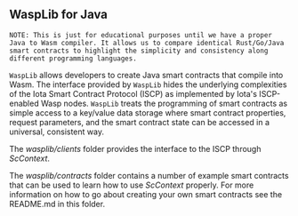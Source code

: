 ## WaspLib for Java

`NOTE: This is just for educational purposes until we have a proper Java to
Wasm compiler. It allows us to compare identical Rust/Go/Java smart contracts
to highlight the simplicity and consistency along different programming languages.`

`WaspLib` allows developers to create Java smart contracts that compile into Wasm.
The interface provided by `WaspLib` hides the underlying complexities of the 
Iota Smart Contract Protocol (ISCP) as implemented by Iota's ISCP-enabled Wasp nodes. 
`WaspLib` treats the programming of smart contracts as simple access to a key/value
data storage where smart contract properties, request parameters, and the smart
contract state can be accessed in a universal, consistent way.

The _wasplib/clients_ folder provides the interface to the ISCP through _ScContext_.

The _wasplib/contracts_ folder contains a number of example smart contracts that can 
be used to learn how to use _ScContext_ properly. For more information on how
to go about creating your own smart contracts see the README.md in this folder.

